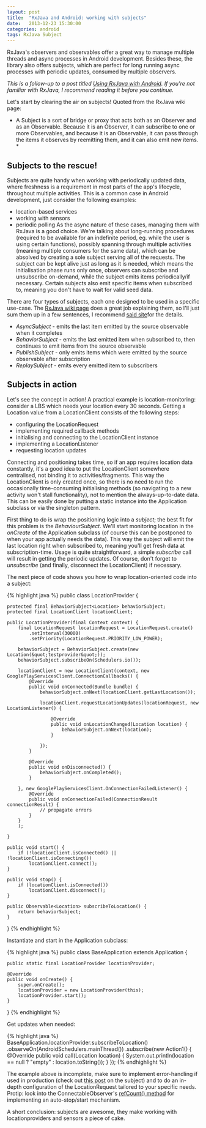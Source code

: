 ```yaml
---
layout: post
title:  "RxJava and Android: working with subjects"
date:   2013-12-23 15:30:00
categories: android
tags: RxJava Subject
---
```

RxJava's observers and observables offer a great way to manage multiple threads and async processes in Android development. Besides these, the library also offers subjects, which are perfect for long running async processes with periodic updates, consumed by multiple observers.
<!-- more -->

*This is a follow-up to a post titled [Using RxJava with Android](http://andraskindler.com/blog/2013/using-rxjava-in-android/). If you're not familiar with RxJava, I recommend reading it before you continue.*

Let's start by clearing the air on subjects! Quoted from the RxJava wiki page:
* A Subject is a sort of bridge or proxy that acts both as an Observer and as an Observable. Because it is an Observer, it can subscribe to one or more Observables, and because it is an Observable, it can pass through the items it observes by reemitting them, and it can also emit new items. *

## Subjects to the rescue!

Subjects are quite handy when working with periodically updated data, where freshness is a requirement in most parts of the app's lifecycle, throughout multiple activities. This is a common case in Android development, just consider the following examples:

*   location-based services
*   working with sensors
*   periodic polling
As the async nature of these cases, managing them with RxJava is a good choice. We're talking about long-running procedures (required to be available for an indefinite period, eg. while the user is using certain functions), possibly spanning through multiple activities (meaning multiple consumers for the same data), which can be absolved by creating a sole subject serving all of the requests. The subject can be kept alive just as long as it is needed, which means the initialisation phase runs only once, observers can subscribe and unsubscribe on-demand, while the subject emits items periodically/if necessary. Certain subjects also emit specific items when subscribed to, meaning you don't have to wait for valid seed data.

There are four types of subjects, each one designed to be used in a specific use-case. The [RxJava wiki page](https://github.com/Netflix/RxJava/wiki/Subject) does a great job explaining them, so I'll just sum them up in a few sentences, I recommend [said site](https://github.com/Netflix/RxJava/wiki/Subject)for the details.

*   _AsyncSubject_ - emits the last item emitted by the source observable when it completes
*   _BehaviorSubject_ - emits the last emitted item when subscribed to, then continues to emit items from the source observable
*   _PublishSubject_ - only emits items which were emitted by the source observable after subscription
*   _ReplaySubject_ - emits every emitted item to subscribers

## Subjects in action

Let's see the concept in action! A practical example is location-monitoring: consider a LBS which needs your location every 30 seconds. Getting a Location value from a LocationClient consists of the following steps:

*   configuring the LocationRequest
*   implementing required callback methods
*   initialising and connecting to the LocationClient instance
*   implementing a LocationListener
*   requesting location updates

Connecting and positioning takes time, so if an app requires location data constantly, it's a good idea to put the LocationClient somewhere centralised, not binding it to activities/fragments. This way the LocationClient is only created once, so there is no need to run the occasionally time-consuming initialising methods (so navigating to a new activity won't stall functionality), not to mention the always-up-to-date data. This can be easily done by putting a static instance into the Application subclass or via the singleton pattern.

First thing to do is wrap the positioning logic into a _subject_; the best fit for this problem is the _BehaviourSubject_. We'll start monitoring location in the _onCreate_ of the Application subclass (of course this can be postponed to when your app actually needs the data). This way the subject will emit the last location right when subscribed to, meaning you'll get fresh data at subscription-time. Usage is quite straightforward, a simple _subscribe_ call will result in getting the periodic updates. Of course, don't forget to _unsubscribe_ (and finally, disconnect the LocationClient) if necessary.

The next piece of code shows you how to wrap location-oriented code into a subject:

{% highlight java %}
public class LocationProvider {

    protected final BehaviorSubject<Location> behaviorSubject;
    protected final LocationClient locationClient;

    public LocationProvider(final Context context) {
        final LocationRequest locationRequest = LocationRequest.create()
            .setInterval(30000)
            .setPriority(LocationRequest.PRIORITY_LOW_POWER);

        behaviorSubject = BehaviorSubject.create(new Location(&quot;testprovider&quot;));
        behaviorSubject.subscribeOn(Schedulers.io());

        locationClient = new LocationClient(context, new GooglePlayServicesClient.ConnectionCallbacks() {
            @Override
            public void onConnected(Bundle bundle) {
                behaviorSubject.onNext(locationClient.getLastLocation());

                locationClient.requestLocationUpdates(locationRequest, new LocationListener() {

                    @Override
                    public void onLocationChanged(Location location) {
                        behaviorSubject.onNext(location);
                    }

                });
            }

            @Override
            public void onDisconnected() {
                behaviorSubject.onCompleted();
            }

        }, new GooglePlayServicesClient.OnConnectionFailedListener() {
            @Override
            public void onConnectionFailed(ConnectionResult connectionResult) {
                // propagate errors
            }
        }
        );

    }

    public void start() {
        if (!locationClient.isConnected() || !locationClient.isConnecting())
            locationClient.connect();
    }

    public void stop() {
        if (locationClient.isConnected())
            locationClient.disconnect();
    }

    public Observable<Location> subscribeToLocation() {
        return behaviorSubject;
    }

}
{% endhighlight %}

Instantiate and start in the Application subclass:

{% highlight java %}
public class BaseApplication extends Application {

    public static final LocationProvider locationProvider;

    @Override
    public void onCreate() {
        super.onCreate();
        locationProvider = new LocationProvider(this);
        locationProvider.start();
    }
}
{% endhighlight %}

Get updates when needed:

{% highlight java %}
BaseApplication.locationProvider.subscribeToLocation()
            .observeOn(AndroidSchedulers.mainThread())
            .subscribe(new Action1<Location>() {
                @Override
                public void call(Location location) {
                    System.out.println(location == null ? "empty" : location.toString());
                }
            });
{% endhighlight %}

The example above is incomplete, make sure to implement error-handling if used in production (check out [this post](http://andraskindler.com/blog/2013/rxjava-and-android-error-handling/) on the subject) and to do an in-depth configuration of the LocationRequest tailored to your specific needs. Protip: look into the ConnectableObserver's [refCount() method](http://netflix.github.io/RxJava/javadoc/rx/observables/ConnectableObservable.html) for implementing an auto-stop/start mechanism.

A short conclusion: subjects are awesome, they make working with locationproviders and sensors a piece of cake.